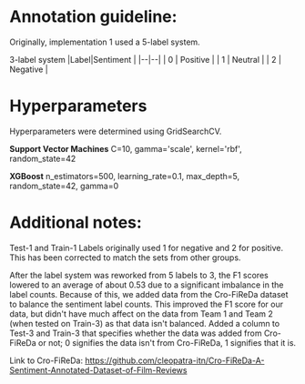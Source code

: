 
# Annotation guideline:
Originally, implementation 1 used a 5-label system.

3-label system
|Label|Sentiment |
|--|--|
| 0 | Positive |
| 1 | Neutral |
| 2 | Negative |

  

# Hyperparameters
Hyperparameters were determined using GridSearchCV.

**Support Vector Machines**
C=10, gamma='scale', kernel='rbf', random_state=42

**XGBoost**
n_estimators=500, learning_rate=0.1, max_depth=5, random_state=42, gamma=0


# Additional notes:

Test-1 and Train-1 Labels originally used 1 for negative and 2 for positive. This has been corrected to match the sets from other groups.

After the label system was reworked from 5 labels to 3, the F1 scores lowered to an average of about 0.53 due to a significant imbalance in the label counts. Because of this, we added data from the Cro-FiReDa dataset to balance the sentiment label counts. This improved the F1 score for our data, but didn't have much affect on the data from Team 1 and Team 2 (when tested on Train-3) as that data isn't balanced.
Added a column to Test-3 and Train-3 that specifies whether the data was added from Cro-FiReDa or not; 0 signifies the data isn't from Cro-FiReDa, 1 signifies that it is.

Link to Cro-FiReDa:
https://github.com/cleopatra-itn/Cro-FiReDa-A-Sentiment-Annotated-Dataset-of-Film-Reviews
